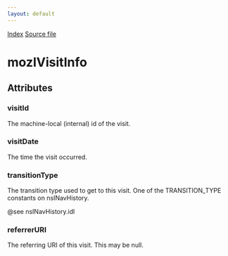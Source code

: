 ```yaml
---
layout: default
---
```

<div id='links'><a href="../index.html">Index</a>
<a href="http://dxr.mozilla.org/mozilla-central/source/toolkit/components/places/mozIAsyncHistory.idl">Source file</a>
</div>

# mozIVisitInfo #

## Attributes ##

### visitId ###
  
The machine-local (internal) id of the visit.  
  

### visitDate ###
  
The time the visit occurred.  
  

### transitionType ###
  
The transition type used to get to this visit.  One of the TRANSITION_TYPE  
constants on nsINavHistory.  
  
@see nsINavHistory.idl  
  

### referrerURI ###
  
The referring URI of this visit.  This may be null.  
  
